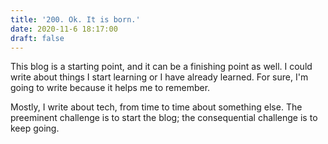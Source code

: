 ```yaml
---
title: '200. Ok. It is born.'
date: 2020-11-6 18:17:00
draft: false
---
```


This blog is a starting point, and it can be a finishing point as well.
I could write about things I start learning or I have already learned.
For sure, I'm going to write because it helps me to remember.

Mostly, I write about tech, from time to time about something else.
The preeminent challenge is to start the blog; the consequential challenge is to keep going.

